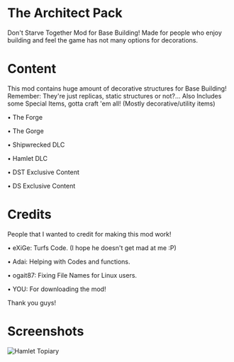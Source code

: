 ﻿# The Architect Pack
Don't Starve Together Mod for Base Building! Made for people who enjoy building and feel the game has not many options for decorations.

# Content
This mod contains huge amount of decorative structures for Base Building! Remember: They're just replicas, static structures or not?... Also Includes some Special Items, gotta craft 'em all! (Mostly decorative/utility items)

• The Forge

• The Gorge

• Shipwrecked DLC

• Hamlet DLC

• DST Exclusive Content

• DS Exclusive Content

# Credits
People that I wanted to credit for making this mod work!

• eXiGe: Turfs Code. (I hope he doesn't get mad at me :P)

• Adai: Helping with Codes and functions.

• ogait87: Fixing File Names for Linux users.

• YOU: For downloading the mod!

Thank you guys!

# Screenshots
![Hamlet Topiary](https://steamuserimages-a.akamaihd.net/ugc/1003681625005411304/AC686D6848B0C61F960574C28684737A8213CC9D/?imw=1024&imh=576&ima=fit&impolicy=Letterbox&imcolor=%23000000&letterbox=true)

